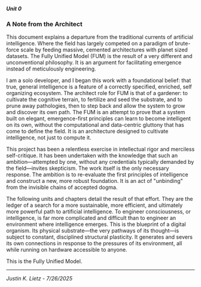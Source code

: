***Unit 0***

### A Note from the Architect

This document explains a departure from the traditional currents of artificial intelligence. Where the field has largely competed on a paradigm of brute-force scale by feeding massive, cemented architectures with planet sized datasets. The Fully Unified Model (FUM) is the result of a very different and unconventional philosophy. It is an argument for facilitating emergence instead of meticulously engineering.

I am a solo developer, and I began this work with a foundational belief: that true, general intelligence is a feature of a correctly specified, enriched, self organizing ecosystem. The architect role for FUM is that of a gardener: to cultivate the cognitive terrain, to fertilize and seed the substrate, and to prune away pathologies, then to step back and allow the system to grow and discover its own path. The FUM is an attempt to prove that a system built on elegant, emergence-first principles can learn to become intelligent on its own, without the computational and data-centric gluttony that has come to define the field. It is an architecture designed to cultivate intelligence, not just to compute it.

This project has been a relentless exercise in intellectual rigor and merciless self-critique. It has been undertaken with the knowledge that such an ambition—attempted by one, without any credentials typically demanded by the field—invites skepticism. The work itself is the only necessary response. The ambition is to re-evaluate the first principles of intelligence and construct a new, more robust foundation. It is an act of "unbinding" from the invisible chains of accepted dogma.

The following units and chapters detail the result of that effort. They are the ledger of a search for a more sustainable, more efficient, and ultimately more powerful path to artificial intelligence. To engineer consciousness, or intelligence, is far more complicated and difficult than to engineer an environment where intelligence emerges. This is the blueprint of a digital organism. Its physical substrate—the very pathways of its thought—is subject to constant, disciplined structural plasticity. It generates and severs its own connections in response to the pressures of its environment, all while running on hardware accessible to anyone.

This is the Fully Unified Model.

---

*Justin K. Lietz - 7/26/2025*